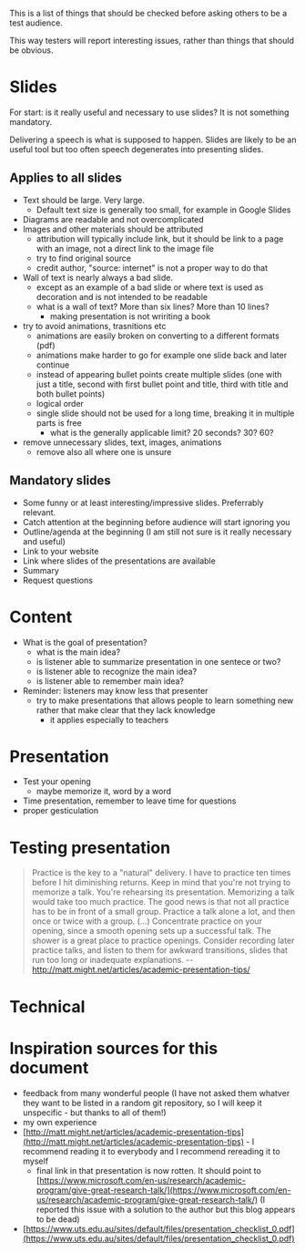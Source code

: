 This is a list of things that should be checked before asking others to be a test audience.

This way testers will report interesting issues, rather than things that should be obvious.

# Slides

For start: is it really useful and necessary to use slides? It is not something mandatory.

Delivering a speech is what is supposed to happen. Slides are likely to be an useful tool but too often speech degenerates into presenting slides.

## Applies to all slides

- Text should be large. Very large.
	- Default text size is generally too small, for example in Google Slides
- Diagrams are readable and not overcomplicated
- Images and other materials should be attributed
	- attribution will typically include link, but it should be link to a page with an image, not a direct link to the image file
	- try to find original source
	- credit author, "source: internet" is not a proper way to do that
- Wall of text is nearly always a bad slide.
	- except as an example of a bad slide or where text is used as decoration and is not intended to be readable
	- what is a wall of text? More than six lines? More than 10 lines?
		- making presentation is not wririting a book
- try to avoid animations, trasnitions etc
	- animations are easily broken on converting to a different formats (pdf)
	- animations make harder to go for example one slide back and later continue
	- instead of appearing bullet points create multiple slides (one with just a title, second with first bullet point and title, third with title and both bullet points)
	- logical order
	- single slide should not be used for a long time, breaking it in multiple parts is free
		- what is the generally applicable limit? 20 seconds? 30? 60?
- remove unnecessary slides, text, images, animations
	- remove also all where one is unsure

## Mandatory slides

- Some funny or at least interesting/impressive slides. Preferrably relevant.
- Catch attention at the beginning before audience will start ignoring you
- Outline/agenda at the beginning (I am still not sure is it really necessary and useful)
- Link to your website
- Link where slides of the presentations are available
- Summary
- Request questions

# Content

- What is the goal of presentation?
	- what is the main idea?
	- is listener able to summarize presentation in one sentece or two?
	- is listener able to recognize the main idea?
	- is listener able to remember main idea?
- Reminder: listeners may know less that presenter
	- try to make presentations that allows people to learn something new rather that make clear that they lack knowledge
		- it applies especially to teachers

# Presentation

- Test your opening
	- maybe memorize it, word by a word
- Time presentation, remember to leave time for questions
- proper gesticulation

# Testing presentation

> Practice is the key to a "natural" delivery.
> I have to practice ten times before I hit diminishing returns.
> Keep in mind that you're not trying to memorize a talk. You're rehearsing its presentation. Memorizing a talk would take too much practice.
> The good news is that not all practice has to be in front of a small group.
> Practice a talk alone a lot, and then once or twice with a group. (...)
> Concentrate practice on your opening, since a smooth opening sets up a successful talk. The shower is a great place to practice openings.
>  Consider recording later practice talks, and listen to them for awkward transitions, slides that run too long or inadequate explanations.
> -- http://matt.might.net/articles/academic-presentation-tips/

# Technical 

# Inspiration sources for this document

- feedback from many wonderful people (I have not asked them whatver they want to be listed in a random git repository, so I will keep it unspecific - but thanks to all of them!)
- my own experience
- [http://matt.might.net/articles/academic-presentation-tips](http://matt.might.net/articles/academic-presentation-tips) - I recommend reading it to everybody and I recommend rereading it to myself
	- final link in that presentation is now rotten. It should point to [https://www.microsoft.com/en-us/research/academic-program/give-great-research-talk/](https://www.microsoft.com/en-us/research/academic-program/give-great-research-talk/) (I reported this issue with a solution to the author but this blog appears to be dead)
- [https://www.uts.edu.au/sites/default/files/presentation_checklist_0.pdf](https://www.uts.edu.au/sites/default/files/presentation_checklist_0.pdf)
